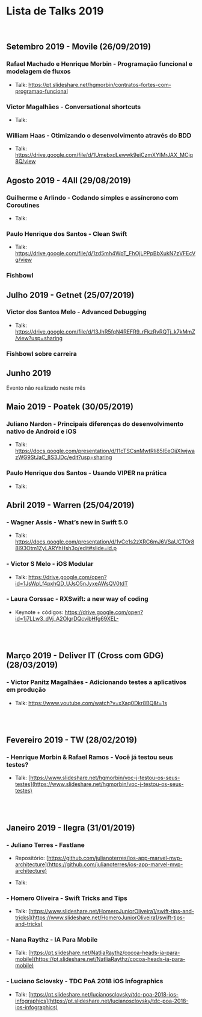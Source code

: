 # Lista de Talks 2019

<br>

## Setembro 2019 - Movile (26/09/2019)

### Rafael Machado e Henrique Morbin - Programação funcional e modelagem de fluxos

- Talk: https://pt.slideshare.net/hgmorbin/contratos-fortes-com-programao-funcional

### Victor Magalhães - Conversational shortcuts

- Talk:

### William Haas - Otimizando o desenvolvimento através do BDD

- Talk: https://drive.google.com/file/d/1UmebxdLewwk9eiCzmXYIMrJAX_MCjq8Q/view

## Agosto 2019 - 4All (29/08/2019)

### Guilherme e Arlindo - Codando simples e assíncrono com Coroutines

- Talk:

### Paulo Henrique dos Santos - Clean Swift

- Talk: https://drive.google.com/file/d/1zd5mh4WpT_FhOjLPPpBbXukN7zVFEcVg/view

### Fishbowl

## Julho 2019 - Getnet (25/07/2019)

### Victor dos Santos Melo - Advanced Debugging

- Talk: https://drive.google.com/file/d/13JhR5fqN4REFR9_rFkzRvRQTj_k7kMmZ/view?usp=sharing

### Fishbowl sobre carreira

## Junho 2019

Evento não realizado neste mês

## Maio 2019 - Poatek (30/05/2019)

### Juliano Nardon - Principais diferenças do desenvolvimento nativo de Android e iOS

- Talk: https://docs.google.com/presentation/d/11cTSCsnMwtRIi85IEeOjjXlwjwazWG9StJaC_8S3JDc/edit?usp=sharing

### Paulo Henrique dos Santos - Usando VIPER na prática

- Talk:

## Abril 2019 - Warren (25/04/2019)

### - Wagner Assis - What’s new in Swift 5.0

- Talk: https://docs.google.com/presentation/d/1vCe1s2zXRC6mJ6VSaUCTOr88I93Otm1ZyLARYhHsh3o/edit#slide=id.p

### - Victor S Melo - iOS Modular

- Talk: https://drive.google.com/open?id=1JsWpLf4pxhQD_UJsO5nJyxeAWsQV0tdT

### - Laura Corssac - RXSwift: a new way of coding

- Keynote + códigos: https://drive.google.com/open?id=1j7LLw3_dVj_A2OlgrDQcvibHfg69XEL-

<br><br>

## Março 2019 - Deliver IT (Cross com GDG) (28/03/2019)

### - Victor Panitz Magalhães - Adicionando testes a aplicativos em produção

- Talk: https://www.youtube.com/watch?v=xXaq0Dkr8BQ&t=1s

<br><br>

## Fevereiro 2019 - TW (28/02/2019)

### - Henrique Morbin & Rafael Ramos - Você já testou seus testes?

- Talk: [https://www.slideshare.net/hgmorbin/voc-j-testou-os-seus-testes](https://www.slideshare.net/hgmorbin/voc-j-testou-os-seus-testes)

<br><br>

## Janeiro 2019 - Ilegra (31/01/2019)

### - Juliano Terres - Fastlane

- Repositório: [https://github.com/julianoterres/ios-app-marvel-mvp-architecture](https://github.com/julianoterres/ios-app-marvel-mvp-architecture)

- Talk:

### - Homero Oliveira - Swift Tricks and Tips

- Talk: [https://www.slideshare.net/HomeroJuniorOliveira1/swift-tips-and-tricks](https://www.slideshare.net/HomeroJuniorOliveira1/swift-tips-and-tricks)


### - Nana Raythz - IA Para Mobile

- Talk: [https://pt.slideshare.net/NatliaRaythz/cocoa-heads-ia-para-mobile](https://pt.slideshare.net/NatliaRaythz/cocoa-heads-ia-para-mobile)


### - Luciano Sclovsky - TDC PoA 2018 iOS Infographics

- Talk: [https://pt.slideshare.net/lucianosclovsky/tdc-poa-2018-ios-infographics](https://pt.slideshare.net/lucianosclovsky/tdc-poa-2018-ios-infographics)
